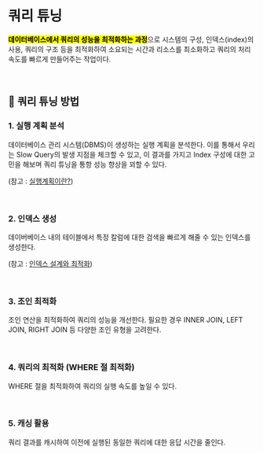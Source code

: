 # 쿼리 튜닝

<mark>**데이터베이스에서 쿼리의 성능을 최적화하는 과정**</mark>으로 시스템의 구성, 인덱스(index)의 사용, 쿼리의 구조 등을 최적화하여 소요되는 시간과 리소스를 최소화하고 쿼리의 처리 속도를 빠르게 만들어주는 작업이다.

</br>

## 🍊 쿼리 튜닝 방법

### 1. 실행 계획 분석

데이터베이스 관리 시스템(DBMS)이 생성하는 실행 계획을 분석한다. 이를 통해서 우리는 Slow Query의 발생 지점을 체크할 수 있고, 이 결과를 가지고 Index 구성에 대한 고민을 해보며 쿼리 튜닝을 통항 성능 향상을 꾀할 수 있다.

(참고 : [실행계획이란?](https://github.com/ArdorHoon/computer-science-for-developer/blob/main/database/%EC%8B%A4%ED%96%89_%EA%B3%84%ED%9A%8D.md))

</br>


### 2. 인덱스 생성

데이버베이스 내의 테이블에서 특정 칼럼에 대한 검색을 빠르게 해줄 수 있는 인덱스를 생성한다. 

(참고 : [인덱스 설계와 최적화](https://github.com/ArdorHoon/computer-science-for-developer/blob/main/database/%EC%9D%B8%EB%8D%B1%EC%8A%A4_%EC%84%A4%EA%B3%84%EC%99%80_%EC%B5%9C%EC%A0%81%ED%99%94.md))

</br>

### 3. 조인 최적화

조인 연산을 최적화하여 쿼리의 성능을 개선한다. 필요한 경우 INNER JOIN, LEFT JOIN, RIGHT JOIN 등 다양한 조인 유형을 고려한다.

</br>


### 4. 쿼리의 최적화 (WHERE 절 최적화)

WHERE 절을 최적화하여 쿼리의 실행 속도를 높일 수 있다.

</br>

### 5. 캐싱 활용

쿼리 결과를 캐시하여 이전에 실행된 동일한 쿼리에 대한 응답 시간을 줄인다.

</br>
